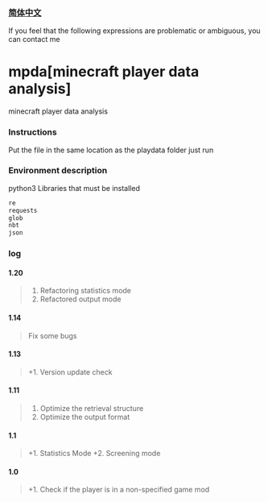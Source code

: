 ### [简体中文](README.md)
If you feel that the following expressions are problematic or ambiguous, you can contact me  



# mpda[minecraft player data analysis]
minecraft player data analysis  



### Instructions
Put the file in the same location as the playdata folder
just run

### Environment description
python3
Libraries that must be installed

````python
re
requests
glob
nbt
json
````


### log

#### 1.20
> 1. Refactoring statistics mode
> 2. Refactored output mode

#### 1.14
> Fix some bugs

#### 1.13
> +1. Version update check

#### 1.11
> 1. Optimize the retrieval structure
> 2. Optimize the output format

#### 1.1
> +1. Statistics Mode
> +2. Screening mode


#### 1.0
> +1. Check if the player is in a non-specified game mod